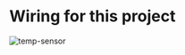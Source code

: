 # Wiring for this project
![temp-sensor](https://github.com/user-attachments/assets/7bf243de-b477-4f64-85a1-7752fc723f1f)
